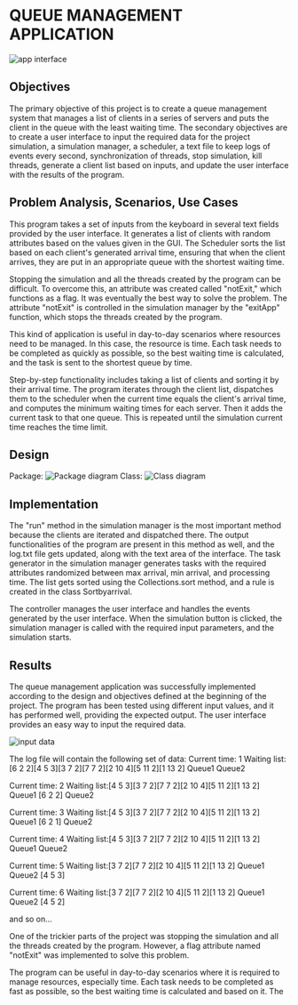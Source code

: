 # QUEUE MANAGEMENT APPLICATION

![app interface](https://i.imgur.com/IEqTrct.png)

## Objectives
The primary objective of this project is to create a queue management system that manages a list of clients in a series of servers and puts the client in the queue with the least waiting time. The secondary objectives are to create a user interface to input the required data for the project simulation, a simulation manager, a scheduler, a text file to keep logs of events every second, synchronization of threads, stop simulation, kill threads, generate a client list based on inputs, and update the user interface with the results of the program.

## Problem Analysis, Scenarios, Use Cases
This program takes a set of inputs from the keyboard in several text fields provided by the user interface. It generates a list of clients with random attributes based on the values given in the GUI. The Scheduler sorts the list based on each client's generated arrival time, ensuring that when the client arrives, they are put in an appropriate queue with the shortest waiting time.

Stopping the simulation and all the threads created by the program can be difficult. To overcome this, an attribute was created called "notExit," which functions as a flag. It was eventually the best way to solve the problem. The attribute "notExit" is controlled in the simulation manager by the "exitApp" function, which stops the threads created by the program.

This kind of application is useful in day-to-day scenarios where resources need to be managed. In this case, the resource is time. Each task needs to be completed as quickly as possible, so the best waiting time is calculated, and the task is sent to the shortest queue by time.

Step-by-step functionality includes taking a list of clients and sorting it by their arrival time. The program iterates through the client list, dispatches them to the scheduler when the current time equals the client's arrival time, and computes the minimum waiting times for each server. Then it adds the current task to that one queue. This is repeated until the simulation current time reaches the time limit.

## Design
Package:
![Package diagram](https://i.imgur.com/xsVvu2t.png)
Class:
![Class diagram](https://i.imgur.com/6PqdV0e.png)

## Implementation
The "run" method in the simulation manager is the most important method because the clients are iterated and dispatched there. The output functionalities of the program are present in this method as well, and the log.txt file gets updated, along with the text area of the interface. The task generator in the simulation manager generates tasks with the required attributes randomized between max arrival, min arrival, and processing time. The list gets sorted using the Collections.sort method, and a rule is created in the class Sortbyarrival.

The controller manages the user interface and handles the events generated by the user interface. When the simulation button is clicked, the simulation manager is called with the required input parameters, and the simulation starts.

## Results
The queue management application was successfully implemented according to the design and objectives defined at the beginning of the project. The program has been tested using different input values, and it has performed well, providing the expected output.
The user interface provides an easy way to input the required data.

![input data](https://i.imgur.com/YjZXqVU.png)

The log file will contain the following set of data:
Current time: 1
Waiting list:[6 2 2][4 5 3][3 7 2][7 7 2][2 10 4][5 11 2][1 13 2]
Queue1 
Queue2 

Current time: 2
Waiting list:[4 5 3][3 7 2][7 7 2][2 10 4][5 11 2][1 13 2]
Queue1 [6 2 2] 
Queue2 

Current time: 3
Waiting list:[4 5 3][3 7 2][7 7 2][2 10 4][5 11 2][1 13 2]
Queue1 [6 2 1] 
Queue2 

Current time: 4
Waiting list:[4 5 3][3 7 2][7 7 2][2 10 4][5 11 2][1 13 2]
Queue1 
Queue2 

Current time: 5
Waiting list:[3 7 2][7 7 2][2 10 4][5 11 2][1 13 2]
Queue1 
Queue2 [4 5 3] 

Current time: 6
Waiting list:[3 7 2][7 7 2][2 10 4][5 11 2][1 13 2]
Queue1 
Queue2 [4 5 2] 

and so on...

One of the trickier parts of the project was stopping the simulation and all the threads created by the program. However, a flag attribute named "notExit" was implemented to solve this problem.

The program can be useful in day-to-day scenarios where it is required to manage resources, especially time. Each task needs to be completed as fast as possible, so the best waiting time is calculated and based on it. The
